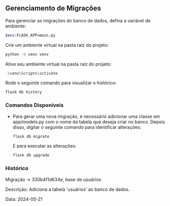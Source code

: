 ## Gerenciamento de Migrações

Para gerenciar as migrações do banco de dados, defina a variável de ambiente:
```bash
$env:FLASK_APP=main.py
```
Crie um ambiente virtual na pasta raíz do projeto:
```bash
python -m venv venv
```
Ative seu ambiente virtual na pasta raíz do projeto:
```bash
.\venv\Scripts\activate
```
Rode o seguinte comando para visualizar o histórico:
```bash
flask db history
```

### Comandos Disponíveis

- Para gerar uma nova migração, é necessário adicionar uma classe em app/models.py com o nome da tabela que deseja criar no banco. Depois disso, digitar o seguinte comando para identificar alterações:  
  ```bash
  flask db migrate
  ```
  E para executar as alterações:
  ```bash
  flask db upgrade
  ```
  


### Histórico

Migração <base> -> 330b4f1d634e, base de usuários

Descrição: Adiciona a tabela 'usuários' ao banco de dados.

Data: 2024-05-21

